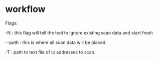 # workflow

Flags:

-N  : this flag will tell the tool to ignore existing scan data and start fresh

--path <directory path> : this is where all scan data will be placed

-T <file path> : path to text file of ip addresses to scan. 



